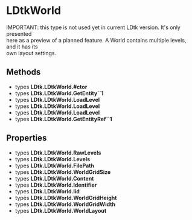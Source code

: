 # LDtkWorld

  
IMPORTANT: this type is not used yet in current LDtk version. It's only presented  
here as a preview of a planned feature.  A World contains multiple levels, and it has its  
own layout settings.  


## Methods

- types **LDtk.LDtkWorld.#ctor**
- types **LDtk.LDtkWorld.GetEntity``1**
- types **LDtk.LDtkWorld.LoadLevel**
- types **LDtk.LDtkWorld.LoadLevel**
- types **LDtk.LDtkWorld.LoadLevel**
- types **LDtk.LDtkWorld.GetEntityRef``1**

## Properties

- types **LDtk.LDtkWorld.RawLevels**
- types **LDtk.LDtkWorld.Levels**
- types **LDtk.LDtkWorld.FilePath**
- types **LDtk.LDtkWorld.WorldGridSize**
- types **LDtk.LDtkWorld.Content**
- types **LDtk.LDtkWorld.Identifier**
- types **LDtk.LDtkWorld.Iid**
- types **LDtk.LDtkWorld.WorldGridHeight**
- types **LDtk.LDtkWorld.WorldGridWidth**
- types **LDtk.LDtkWorld.WorldLayout**

